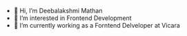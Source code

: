 - 👋 Hi, I’m Deebalakshmi Mathan
- 👀 I’m interested in Frontend Development
- 🌱 I’m currently working as a Forntend Delveloper at Vicara


<!---
DeebalakshmiMathan/DeebalakshmiMathan is a ✨ special ✨ repository because its `README.md` (this file) appears on your GitHub profile.
You can click the Preview link to take a look at your changes.
--->
